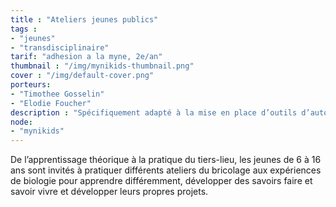 ```yaml
---
title : "Ateliers jeunes publics"
tags : 
- "jeunes"
- "transdisciplinaire"
tarif: "adhesion a la myne, 2e/an"
thumbnail : "/img/mynikids-thumbnail.png"
cover : "/img/default-cover.png"
porteurs: 
- "Timothee Gosselin"
- "Elodie Foucher"
description : "Spécifiquement adapté à la mise en place d’outils d’autonomie, les ateliers jeunes publics sont proposés 2 mercredis par mois."
node: 
- "mynikids"
---
```


De l’apprentissage théorique à la pratique du tiers-lieu, les jeunes de 6 à 16 ans sont invités à pratiquer différents ateliers du bricolage aux expériences de biologie pour apprendre différemment, développer des savoirs faire et savoir vivre et développer leurs propres projets.
